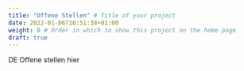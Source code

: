 ```yaml
---
title: "Offene Stellen" # Title of your project
date: 2022-01-06T16:51:38+01:00
weight: 0 # Order in which to show this project on the home page
draft: true
---
```


DE Offene stellen hier
